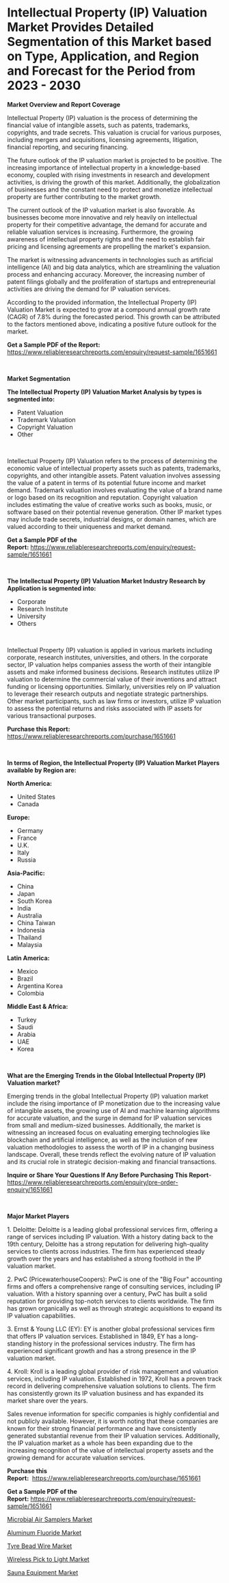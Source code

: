 <p><h1>Intellectual Property (IP) Valuation Market Provides Detailed Segmentation of this Market based on Type, Application, and Region and Forecast for the Period from 2023 - 2030</h1></p><p><strong>Market Overview and Report Coverage</strong></p>
<p><p>Intellectual Property (IP) valuation is the process of determining the financial value of intangible assets, such as patents, trademarks, copyrights, and trade secrets. This valuation is crucial for various purposes, including mergers and acquisitions, licensing agreements, litigation, financial reporting, and securing financing.</p><p>The future outlook of the IP valuation market is projected to be positive. The increasing importance of intellectual property in a knowledge-based economy, coupled with rising investments in research and development activities, is driving the growth of this market. Additionally, the globalization of businesses and the constant need to protect and monetize intellectual property are further contributing to the market growth.</p><p>The current outlook of the IP valuation market is also favorable. As businesses become more innovative and rely heavily on intellectual property for their competitive advantage, the demand for accurate and reliable valuation services is increasing. Furthermore, the growing awareness of intellectual property rights and the need to establish fair pricing and licensing agreements are propelling the market's expansion.</p><p>The market is witnessing advancements in technologies such as artificial intelligence (AI) and big data analytics, which are streamlining the valuation process and enhancing accuracy. Moreover, the increasing number of patent filings globally and the proliferation of startups and entrepreneurial activities are driving the demand for IP valuation services.</p><p>According to the provided information, the Intellectual Property (IP) Valuation Market is expected to grow at a compound annual growth rate (CAGR) of 7.8% during the forecasted period. This growth can be attributed to the factors mentioned above, indicating a positive future outlook for the market.</p></p>
<p><strong>Get a Sample PDF of the Report:</strong> <a href="https://www.reliableresearchreports.com/enquiry/request-sample/1651661">https://www.reliableresearchreports.com/enquiry/request-sample/1651661</a></p>
<p>&nbsp;</p>
<p><strong>Market Segmentation</strong></p>
<p><strong>The Intellectual Property (IP) Valuation Market Analysis by types is segmented into:</strong></p>
<p><ul><li>Patent Valuation</li><li>Trademark Valuation</li><li>Copyright Valuation</li><li>Other</li></ul></p>
<p>&nbsp;</p>
<p><p>Intellectual Property (IP) Valuation refers to the process of determining the economic value of intellectual property assets such as patents, trademarks, copyrights, and other intangible assets. Patent valuation involves assessing the value of a patent in terms of its potential future income and market demand. Trademark valuation involves evaluating the value of a brand name or logo based on its recognition and reputation. Copyright valuation includes estimating the value of creative works such as books, music, or software based on their potential revenue generation. Other IP market types may include trade secrets, industrial designs, or domain names, which are valued according to their uniqueness and market demand.</p></p>
<p><strong>Get a Sample PDF of the Report:</strong>&nbsp;<a href="https://www.reliableresearchreports.com/enquiry/request-sample/1651661">https://www.reliableresearchreports.com/enquiry/request-sample/1651661</a></p>
<p>&nbsp;</p>
<p><strong>The Intellectual Property (IP) Valuation Market Industry Research by Application is segmented into:</strong></p>
<p><ul><li>Corporate</li><li>Research Institute</li><li>University</li><li>Others</li></ul></p>
<p>&nbsp;</p>
<p><p>Intellectual Property (IP) valuation is applied in various markets including corporate, research institutes, universities, and others. In the corporate sector, IP valuation helps companies assess the worth of their intangible assets and make informed business decisions. Research institutes utilize IP valuation to determine the commercial value of their inventions and attract funding or licensing opportunities. Similarly, universities rely on IP valuation to leverage their research outputs and negotiate strategic partnerships. Other market participants, such as law firms or investors, utilize IP valuation to assess the potential returns and risks associated with IP assets for various transactional purposes.</p></p>
<p><strong>Purchase this Report:</strong>&nbsp; <a href="https://www.reliableresearchreports.com/purchase/1651661">https://www.reliableresearchreports.com/purchase/1651661</a></p>
<p>&nbsp;</p>
<p><strong>In terms of Region, the Intellectual Property (IP) Valuation Market Players available by Region are:</strong></p>
<p>
    <p> <strong> North America: </strong>
        <ul>
            <li>United States</li>
            <li>Canada</li>
        </ul>
        </p> 
    <p> <strong> Europe: </strong>
        <ul>
            <li>Germany</li>
            <li>France</li>
            <li>U.K.</li>
            <li>Italy</li>
            <li>Russia</li>
        </ul>
        </p> 
    <p> <strong> Asia-Pacific: </strong>
        <ul>
            <li>China</li>
            <li>Japan</li>
            <li>South Korea</li>
            <li>India</li>
            <li>Australia</li>
            <li>China Taiwan</li>
            <li>Indonesia</li>
            <li>Thailand</li>
            <li>Malaysia</li>
        </ul>
        </p> 
    <p> <strong> Latin America: </strong>
        <ul>
            <li>Mexico</li>
            <li>Brazil</li>
            <li>Argentina Korea</li>
            <li>Colombia</li>
        </ul>
        </p> 
    <p> <strong> Middle East & Africa: </strong>
        <ul>
            <li>Turkey</li>
            <li>Saudi</li>
            <li>Arabia</li>
            <li>UAE</li>
            <li>Korea</li>
        </ul>
    </p>
    </p>
<p>&nbsp;</p>
<p><strong>What are the Emerging Trends in the Global Intellectual Property (IP) Valuation market?</strong></p>
<p><p>Emerging trends in the global Intellectual Property (IP) valuation market include the rising importance of IP monetization due to the increasing value of intangible assets, the growing use of AI and machine learning algorithms for accurate valuation, and the surge in demand for IP valuation services from small and medium-sized businesses. Additionally, the market is witnessing an increased focus on evaluating emerging technologies like blockchain and artificial intelligence, as well as the inclusion of new valuation methodologies to assess the worth of IP in a changing business landscape. Overall, these trends reflect the evolving nature of IP valuation and its crucial role in strategic decision-making and financial transactions.</p></p>
<p><strong>Inquire or Share Your Questions If Any Before Purchasing This Report</strong>- <a href="https://www.reliableresearchreports.com/enquiry/pre-order-enquiry/1651661">https://www.reliableresearchreports.com/enquiry/pre-order-enquiry/1651661</a></p>
<p>&nbsp;</p>
<p><strong>Major Market Players</strong></p>
<p><p>1. Deloitte: Deloitte is a leading global professional services firm, offering a range of services including IP valuation. With a history dating back to the 19th century, Deloitte has a strong reputation for delivering high-quality services to clients across industries. The firm has experienced steady growth over the years and has established a strong foothold in the IP valuation market.</p><p>2. PwC (PricewaterhouseCoopers): PwC is one of the "Big Four" accounting firms and offers a comprehensive range of consulting services, including IP valuation. With a history spanning over a century, PwC has built a solid reputation for providing top-notch services to clients worldwide. The firm has grown organically as well as through strategic acquisitions to expand its IP valuation capabilities.</p><p>3. Ernst & Young LLC (EY): EY is another global professional services firm that offers IP valuation services. Established in 1849, EY has a long-standing history in the professional services industry. The firm has experienced significant growth and has a strong presence in the IP valuation market.</p><p>4. Kroll: Kroll is a leading global provider of risk management and valuation services, including IP valuation. Established in 1972, Kroll has a proven track record in delivering comprehensive valuation solutions to clients. The firm has consistently grown its IP valuation business and has expanded its market share over the years.</p><p>Sales revenue information for specific companies is highly confidential and not publicly available. However, it is worth noting that these companies are known for their strong financial performance and have consistently generated substantial revenue from their IP valuation services. Additionally, the IP valuation market as a whole has been expanding due to the increasing recognition of the value of intellectual property assets and the growing demand for accurate valuation services.</p></p>
<p><strong>Purchase this Report:</strong>&nbsp;&nbsp;<a href="https://www.reliableresearchreports.com/purchase/1651661">https://www.reliableresearchreports.com/purchase/1651661</a></p>
<p></p>
<p><strong>Get a Sample PDF of the Report:</strong>&nbsp;<a href="https://www.reliableresearchreports.com/enquiry/request-sample/1651661">https://www.reliableresearchreports.com/enquiry/request-sample/1651661</a></p>
<p><p><a href="https://www.linkedin.com/pulse/microbial-air-samplers-market-size-2023-2030-global-industrial-ynvie/">Microbial Air Samplers Market</a></p><p><a href="https://medium.com/@andrewhills1925/aluminum-fluoride-market-size-growth-forecast-2023-2030-872e4a585a40">Aluminum Fluoride Market</a></p><p><a href="https://medium.com/@christianhunter987/tyre-bead-wire-market-size-growth-forecast-2023-2030-bb7951a9346d">Tyre Bead Wire Market</a></p><p><a href="https://www.linkedin.com/pulse/wireless-pick-light-market-size-growth-forecast-from-2023-e6p0e/">Wireless Pick to Light Market</a></p><p><a href="https://www.linkedin.com/pulse/sauna-equipment-market-size-2023-2030-global-industrial-pc0ie/">Sauna Equipment Market</a></p></p>